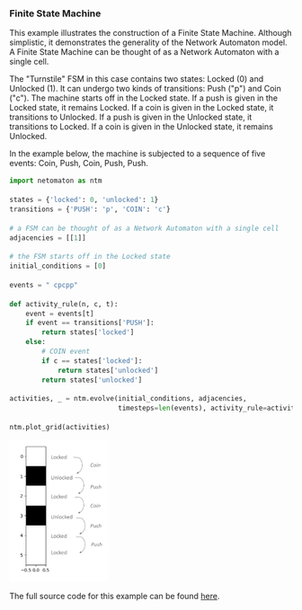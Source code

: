 ### Finite State Machine

This example illustrates the construction of a Finite State Machine.
Although simplistic, it demonstrates the generality of the Network
Automaton model. A Finite State Machine can be thought of as a Network
Automaton with a single cell.

The "Turnstile" FSM in this case contains two states: Locked (0) and Unlocked (1).
It can undergo two kinds of transitions: Push ("p") and Coin ("c").
The machine starts off in the Locked state.
If a push is given in the Locked state, it remains Locked.
If a coin is given in the Locked state, it transitions to Unlocked.
If a push is given in the Unlocked state, it transitions to Locked.
If a coin is given in the Unlocked state, it remains Unlocked.

In the example below, the machine is subjected to a sequence of five
events: Coin, Push, Coin, Push, Push.

```python
import netomaton as ntm

states = {'locked': 0, 'unlocked': 1}
transitions = {'PUSH': 'p', 'COIN': 'c'}

# a FSM can be thought of as a Network Automaton with a single cell
adjacencies = [[1]]

# the FSM starts off in the Locked state
initial_conditions = [0]

events = " cpcpp"

def activity_rule(n, c, t):
    event = events[t]
    if event == transitions['PUSH']:
        return states['locked']
    else:
        # COIN event
        if c == states['locked']:
            return states['unlocked']
        return states['unlocked']

activities, _ = ntm.evolve(initial_conditions, adjacencies,
                           timesteps=len(events), activity_rule=activity_rule)

ntm.plot_grid(activities)
```

<img src="../../resources/fsm.png" width="35%"/>

The full source code for this example can be found [here](finite_state_machine_demo.py).